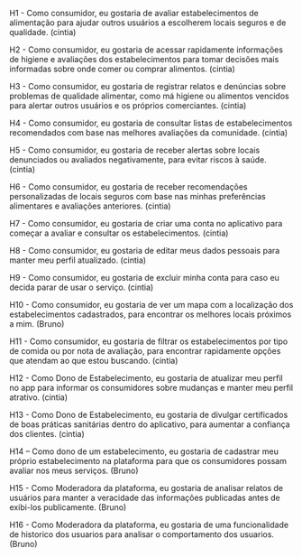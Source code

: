 H1 - Como consumidor, eu gostaria de avaliar estabelecimentos de alimentação para ajudar outros usuários a escolherem locais seguros e de qualidade. (cintia)

H2 - Como consumidor, eu gostaria de acessar rapidamente informações de higiene e avaliações dos estabelecimentos para tomar decisões mais informadas sobre onde comer ou comprar alimentos. (cintia)

H3 - Como consumidor, eu gostaria de registrar relatos e denúncias sobre problemas de qualidade alimentar, como má higiene ou alimentos vencidos para alertar outros usuários e os próprios comerciantes. (cintia)

H4 - Como consumidor, eu gostaria de consultar listas de estabelecimentos recomendados com base nas melhores avaliações da comunidade. (cintia)

H5 - Como consumidor, eu gostaria de receber alertas sobre locais denunciados ou avaliados negativamente, para evitar riscos à saúde. (cintia)

H6 - Como consumidor, eu gostaria de receber recomendações personalizadas de locais seguros com base nas minhas preferências alimentares e avaliações anteriores. (cintia)

H7 - Como consumidor, eu gostaria de criar uma conta no aplicativo para começar a avaliar e consultar os estabelecimentos. (cintia)

H8 - Como consumidor, eu gostaria de editar meus dados pessoais para manter meu perfil atualizado. (cintia)

H9 - Como consumidor, eu gostaria de excluir minha conta para caso eu decida parar de usar o serviço. (cintia)

H10 - Como consumidor, eu gostaria de ver um mapa com a localização dos estabelecimentos cadastrados, para encontrar os melhores locais próximos a mim. (Bruno)

H11 - Como consumidor, eu gostaria de filtrar os estabelecimentos por tipo de comida ou por nota de avaliação, para encontrar rapidamente opções que atendam ao que estou buscando. (cintia)

H12 - Como Dono de Estabelecimento, eu gostaria de atualizar meu perfil no app para informar os consumidores sobre mudanças e manter meu perfil atrativo. (cintia)

H13 - Como Dono de Estabelecimento, eu gostaria de divulgar certificados de boas práticas sanitárias dentro do aplicativo, para aumentar a confiança dos clientes. (cintia)

H14 – Como dono de um estabelecimento, eu gostaria de cadastrar meu próprio estabelecimento na plataforma para que os consumidores possam avaliar nos meus serviços. (Bruno)

H15 - Como Moderadora da plataforma, eu gostaria de analisar relatos de usuários para manter a veracidade das informações publicadas antes de exibi-los publicamente. (Bruno)

H16 - Como Moderadora da plataforma, eu gostaria de uma funcionalidade de historico dos usuarios para analisar o comportamento dos usuarios. (Bruno)
